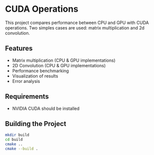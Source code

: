 # CUDA Operations 

This project compares performance between CPU and GPU with CUDA operations. Two simples cases are used:  matrix multiplication and 2d convolution.

## Features

- Matrix multiplication (CPU & GPU implementations)
- 2D Convolution (CPU & GPU implementations)
- Performance benchmarking
- Visualization of results
- Error analysis

## Requirements
- NVIDIA CUDA should be installed

## Building the Project

```bash
mkdir build
cd build
cmake ..
cmake --build .
